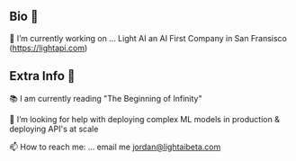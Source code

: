 ## Bio 💼

🔭 I’m currently working on ...
      Light AI an AI First Company in San Fransisco (https://lightapi.com)

## Extra Info 📣
     

📚 I am currently reading "The Beginning of Infinity" 

🤔 I’m looking for help with deploying complex ML models in production & deploying API's at scale 
      
📫 How to reach me: ...
  email me jordan@lightaibeta.com
<!--
**plowsjordan/plowsjordan** is a ✨ _special_ ✨ repository because its `README.md` (this file) appears on your GitHub profile.

Here are some ideas to get you started:

- 🔭 I’m currently working on ...
      Light AI an AI First Company in San Fransisco
- 🌱 I’m currently learning ...
- 👯 I’m looking to collaborate on ...
- 🤔 I’m looking for help with ...
- 💬 Ask me about ...
- 📫 How to reach me: ...
   if you want to learn more about Light AI email me jordan@lightapi.com
- 😄 Pronouns: ...
- ⚡ Fun fact: ...
-->
